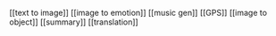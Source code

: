 [[text to image]]
[[image to emotion]]
[[music gen]]
[[GPS]]
[[image to object]]
[[summary]]
[[translation]]


